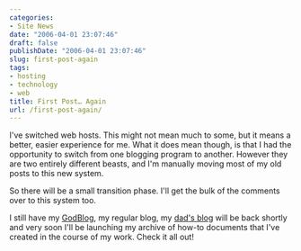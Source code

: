```yaml
---
categories:
- Site News
date: "2006-04-01 23:07:46"
draft: false
publishDate: "2006-04-01 23:07:46"
slug: first-post-again
tags:
- hosting
- technology
- web
title: First Post… Again
url: /first-post-again/
---
```

I've switched web hosts. This might not mean much to some, but it means
a better, easier experience for me. What it does mean though, is that I
had the opportunity to switch from one blogging program to another.
However they are two entirely different beasts, and I'm manually moving
most of my old posts to this new system.

So there will be a small transition phase. I'll get the bulk of the
comments over to this system too.

I still have my
[GodBlog](//the.geekorium.com.au/religion/ "Religion category on The Geekorium"),
my regular blog, my [dad's
blog](http://col.nunnone.com "Life and Times of Col Nunn") will be back
shortly and very soon I'll be launching my archive of how-to documents
that I've created in the course of my work. Check it all out!